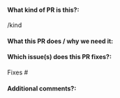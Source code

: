 <!--  Thanks for sending a pull request! -->

#### What kind of PR is this?:

<!--
Use one of the following kinds:
/kind feature
/kind fix
/kind chore
/kind docs
/kind refactor
-->

/kind

#### What this PR does / why we need it:

#### Which issue(s) does this PR fixes?:

<!--
(Optional) Automatically closes linked issue when PR is merged.
Usage: `Fixes #<issue number>`, or `Fixes (paste link of issue)`.
-->

Fixes #

#### Additional comments?:
